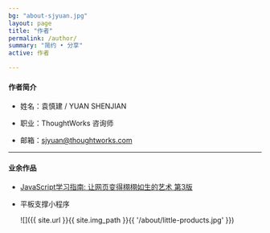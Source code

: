 ```yaml
---
bg: "about-sjyuan.jpg"
layout: page
title: "作者"
permalink: /author/
summary: "简约 • 分享"
active: 作者

---
```


#### 作者简介
- 姓名：袁慎建 / YUAN SHENJIAN

- 职业：ThoughtWorks 咨询师

- 邮箱：sjyuan@thoughtworks.com

---

#### 业余作品
- [JavaScript学习指南: 让网页变得栩栩如生的艺术 第3版](https://item.jd.com/12123997.html)
- 平板支撑小程序

  ![]({{ site.url }}{{ site.img_path }}{{ '/about/little-products.jpg' }})
